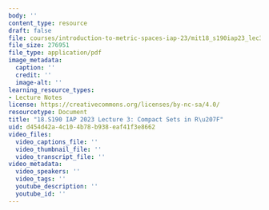 ```yaml
---
body: ''
content_type: resource
draft: false
file: courses/introduction-to-metric-spaces-iap-23/mit18_s190iap23_lec3.pdf
file_size: 276951
file_type: application/pdf
image_metadata:
  caption: ''
  credit: ''
  image-alt: ''
learning_resource_types:
- Lecture Notes
license: https://creativecommons.org/licenses/by-nc-sa/4.0/
resourcetype: Document
title: "18.S190 IAP 2023 Lecture 3: Compact Sets in R\u207F"
uid: d454d42a-4c10-4b78-b938-eaf41f3e8662
video_files:
  video_captions_file: ''
  video_thumbnail_file: ''
  video_transcript_file: ''
video_metadata:
  video_speakers: ''
  video_tags: ''
  youtube_description: ''
  youtube_id: ''
---
```

